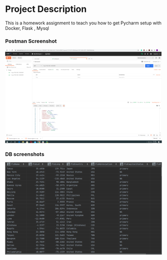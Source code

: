 # Project Description 
This is a homework assignment to teach you how to get Pycharm setup with Docker, Flask , Mysql 


### Postman Screenshot
![postman request output](screenshots/scre.PNG)

### DB screenshots 
![db screenshots](screenshots/query.PNG)
